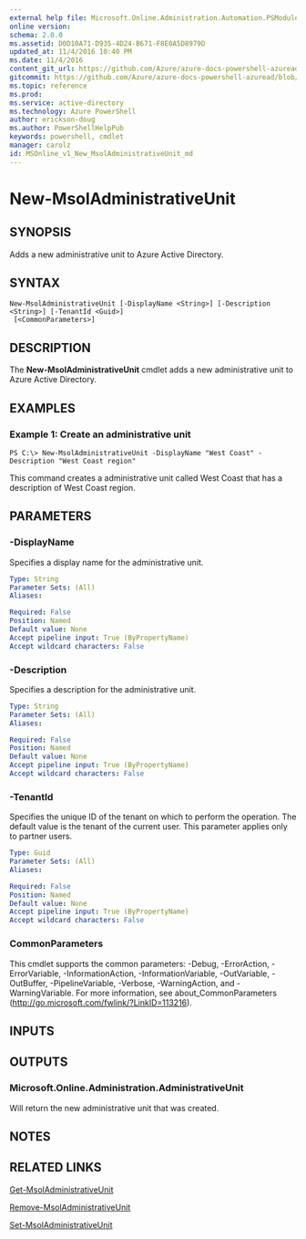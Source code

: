 ```yaml
---
external help file: Microsoft.Online.Administration.Automation.PSModule.dll-Help.xml
online version:
schema: 2.0.0
ms.assetid: D0D10A71-D935-4D24-B671-F8E0A5D8979D
updated_at: 11/4/2016 10:40 PM
ms.date: 11/4/2016
content_git_url: https://github.com/Azure/azure-docs-powershell-azuread/blob/live/Azure%20AD%20Cmdlets/MSOnline/v1/New-MsolAdministrativeUnit.md
gitcommit: https://github.com/Azure/azure-docs-powershell-azuread/blob/3c22ad9f927dcfe00a363b1a2c343fc086da2ac5/Azure%20AD%20Cmdlets/MSOnline/v1/New-MsolAdministrativeUnit.md
ms.topic: reference
ms.prod: 
ms.service: active-directory
ms.technology: Azure PowerShell
author: erickson-doug
ms.author: PowerShellHelpPub
keywords: powershell, cmdlet
manager: carolz
id: MSOnline_v1_New_MsolAdministrativeUnit_md
---
```


# New-MsolAdministrativeUnit

## SYNOPSIS
Adds a new administrative unit to Azure Active Directory.

## SYNTAX

```
New-MsolAdministrativeUnit [-DisplayName <String>] [-Description <String>] [-TenantId <Guid>]
 [<CommonParameters>]
```

## DESCRIPTION
The **New-MsolAdministrativeUnit** cmdlet adds a new administrative unit to Azure Active Directory.

## EXAMPLES

### Example 1: Create an administrative unit

```
PS C:\> New-MsolAdministrativeUnit -DisplayName "West Coast" -Description "West Coast region"
```

This command creates a administrative unit called West Coast that has a description of West Coast region.

## PARAMETERS

### -DisplayName
Specifies a display name for the administrative unit.

```yaml
Type: String
Parameter Sets: (All)
Aliases:

Required: False
Position: Named
Default value: None
Accept pipeline input: True (ByPropertyName)
Accept wildcard characters: False
```

### -Description
Specifies a description for the administrative unit.

```yaml
Type: String
Parameter Sets: (All)
Aliases:

Required: False
Position: Named
Default value: None
Accept pipeline input: True (ByPropertyName)
Accept wildcard characters: False
```

### -TenantId
Specifies the unique ID of the tenant on which to perform the operation.
The default value is the tenant of the current user.
This parameter applies only to partner users.

```yaml
Type: Guid
Parameter Sets: (All)
Aliases:

Required: False
Position: Named
Default value: None
Accept pipeline input: True (ByPropertyName)
Accept wildcard characters: False
```

### CommonParameters
This cmdlet supports the common parameters: -Debug, -ErrorAction, -ErrorVariable, -InformationAction, -InformationVariable, -OutVariable, -OutBuffer, -PipelineVariable, -Verbose, -WarningAction, and -WarningVariable. For more information, see about_CommonParameters (http://go.microsoft.com/fwlink/?LinkID=113216).

## INPUTS

## OUTPUTS

### Microsoft.Online.Administration.AdministrativeUnit
Will return the new administrative unit that was created.

## NOTES

## RELATED LINKS
[Get-MsolAdministrativeUnit](xref:MSOnline/v1/Get-MsolAdministrativeUnit.md)

[Remove-MsolAdministrativeUnit](xref:MSOnline/v1/Remove-MsolAdministrativeUnit.md)

[Set-MsolAdministrativeUnit](xref:MSOnline/v1/Set-MsolAdministrativeUnit.md)
